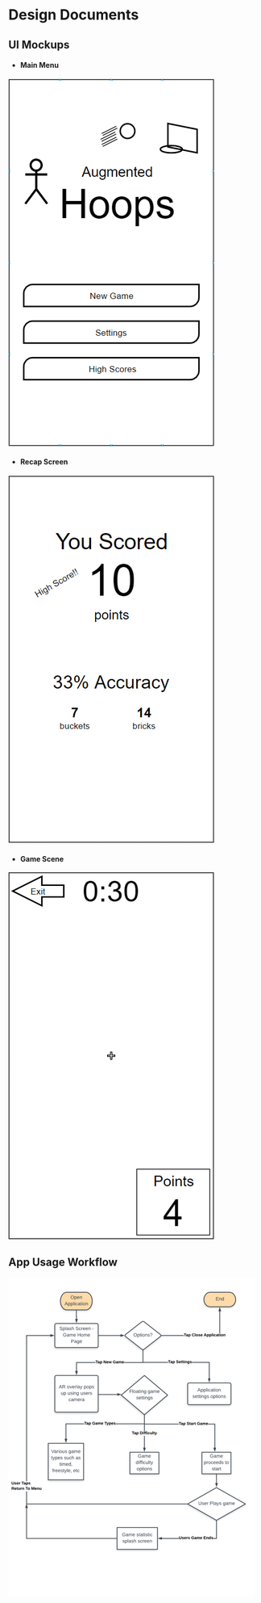 # Design Documents

## UI Mockups

- #### Main Menu

![Main Menu](/Sprint_2/images/StartMenuMockup.png 'Main Menu')

- #### Recap Screen

![Recap Screen](/Sprint_2/images/RecapMockup.png 'Recap Screen')

- #### Game Scene

![Game Screen](/Sprint_2/images/ARScene.png 'Game Screen')

## App Usage Workflow

![App Usage Diagram](/Sprint_1/images/Augmented_Hoops_UML.png 'App Usage Diagram')
